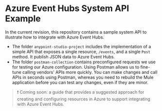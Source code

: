 # Azure Event Hubs System API Example
In the current revision, this repository contains a sample system API to illustrate how to integrate with Azure Event Hubs.
- The folder `anypoint-studio-project` includes the implementation of a simple API that exposes a single resource, `/events`, and a single `Post` method. It publish JSON data to Azure Event Hubs.
- The folder `postman-collection` contains preconfigured requests we use for testing our Azure configuration. Using Postman allows us to fine-tune calling vendors' APIs more quickly. You can make changes and call APIs in seconds using Postman, whereas you need to rebuild the Mule application before you can test any changes, even if they are minor.

> :exclamation: Coming soon: a guide that provides a suggested approach for creating and configuring resources in Azure to support integrating with Azure Event Hubs. 
